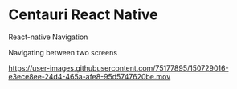 # Centauri React Native

React-native Navigation

Navigating between two screens



https://user-images.githubusercontent.com/75177895/150729016-e3ece8ee-24d4-465a-afe8-95d5747620be.mov


 
